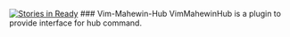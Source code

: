 [![Stories in Ready](https://badge.waffle.io/hobbestigrou/vim-mahewin-hub.png?label=ready&title=Ready)](http://waffle.io/hobbestigrou/vim-mahewin-hub)
### Vim-Mahewin-Hub
VimMahewinHub is a plugin to provide interface for hub command.
